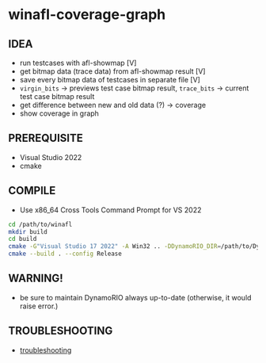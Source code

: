# winafl-coverage-graph
## IDEA
- run testcases with afl-showmap [V]
- get bitmap data (trace data) from afl-showmap result [V]
- save every bitmap data of testcases in separate file [V]
- `virgin_bits` -> previews test case bitmap result, `trace_bits` -> current test case bitmap result
- get difference between new and old data (?) -> coverage
- show coverage in graph

## PREREQUISITE
- Visual Studio 2022
- cmake

## COMPILE
- Use x86_64 Cross Tools Command Prompt for VS 2022
```bash
cd /path/to/winafl
mkdir build
cd build
cmake -G"Visual Studio 17 2022" -A Win32 .. -DDynamoRIO_DIR=/path/to/DynamoRIO/cmake
cmake --build . --config Release
```

## WARNING!
- be sure to maintain DynamoRIO always up-to-date (otherwise, it would raise error.)


## TROUBLESHOOTING
- [troubleshooting](troubleshooting.md)

